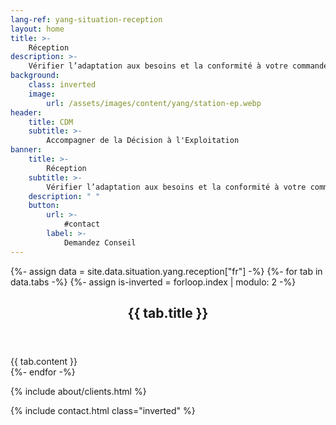 ```yaml
---
lang-ref: yang-situation-reception
layout: home
title: >-
    Réception
description: >-
    Vérifier l’adaptation aux besoins et la conformité à votre commande.
background:
    class: inverted
    image:
        url: /assets/images/content/yang/station-ep.webp
header:
    title: CDM
    subtitle: >-
        Accompagner de la Décision à l'Exploitation
banner:
    title: >-
        Réception
    subtitle: >-
        Vérifier l’adaptation aux besoins et la conformité à votre commande
    description: " "
    button:
        url: >-
            #contact
        label: >-
            Demandez Conseil
---
```


{%- assign data = site.data.situation.yang.reception["fr"] -%}
{%- for tab in data.tabs -%}
{%- assign is-inverted = forloop.index | modulo: 2 -%}
<section id="{{ tab.id }}" {% if is-inverted == 0 %}class="inverted"{% endif %}>
    <header class="major">
        <h2>{{ tab.title }}</h2>
    </header>
    {{ tab.content }}
</section>
{%- endfor -%}

{% include about/clients.html %}

{% include contact.html class="inverted" %}
